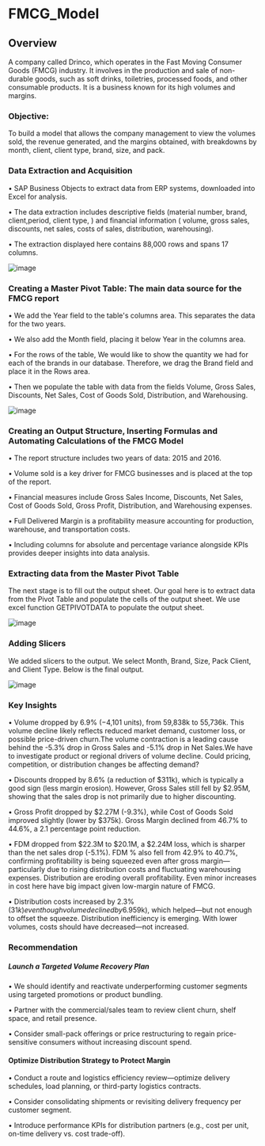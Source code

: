 # FMCG_Model
## Overview
 A company called Drinco, which operates in the Fast Moving Consumer Goods (FMCG) industry. It involves in the production and sale of non-durable goods, such as soft drinks, toiletries, processed foods, and other consumable products. It is a business known for its high volumes and margins.
 
### Objective:
To build a model that allows the company management to view the volumes sold, the revenue generated, and the margins obtained, with breakdowns by month, client, client type, brand, size, and pack.

### Data Extraction and Acquisition
•	SAP Business Objects to extract data from ERP systems, downloaded into Excel for analysis.

•	The data extraction includes descriptive fields (material number, brand, client,period, client type, ) and financial information ( volume, gross sales, discounts, net sales, costs of sales, distribution, warehousing).

•	The extraction displayed here contains 88,000 rows and spans 17 columns. 

![image](https://github.com/user-attachments/assets/3d9e8194-60a5-4aa9-99e1-84246df0ced2)


### Creating a Master Pivot Table: The main data source for the FMCG report
•	We add the Year field to the table's columns area. This separates the data for the two years.

•	We  also add the Month field, placing it below Year in the columns area.

•	For the rows of the table, We would like to show the quantity we had for each of the brands in our database. Therefore, we drag the Brand field and place it in the Rows area.

•	Then we populate the table with data from the fields Volume, Gross Sales, Discounts, Net Sales, Cost of Goods Sold, Distribution, and Warehousing.


![image](https://github.com/user-attachments/assets/2d7da2b0-29fa-4257-b761-b7739b609c85)

### Creating an Output Structure, Inserting Formulas and Automating Calculations of the FMCG Model
•	The report structure includes two years of data: 2015 and 2016.

•	Volume sold is a key driver for FMCG businesses and is placed at the top of the report.

•	Financial measures include Gross Sales Income, Discounts, Net Sales, Cost of Goods Sold, Gross Profit, Distribution, and Warehousing expenses.

•	Full Delivered Margin is a profitability measure accounting for production, warehouse, and transportation costs.

•	Including columns for absolute and percentage variance alongside KPIs provides deeper insights into data analysis.

### Extracting data from the Master Pivot Table
The next stage is to fill out the output sheet. Our goal here is to extract data from the Pivot Table and populate the cells of the output sheet. We use excel function GETPIVOTDATA to populate the output sheet. 

![image](https://github.com/user-attachments/assets/f06f47d9-75ef-4a29-b6c6-0e33fe0665c3)

### Adding Slicers
We added slicers to the output. We select Month, Brand, Size, Pack Client, and Client Type. Below is the final output.


![image](https://github.com/user-attachments/assets/92780a1f-7e65-435c-96e5-143167ff1d0a)

### Key Insights
• Volume dropped by 6.9% (−4,101 units), from 59,838k to 55,736k. This volume decline likely reflects reduced market demand, customer loss, or possible price-driven churn.The volume contraction is a leading cause behind the -5.3% drop in Gross Sales and -5.1% drop in Net Sales.We have to investigate product or regional drivers of volume decline. Could pricing, competition, or distribution changes be affecting demand?

• Discounts dropped by 8.6% (a reduction of $311k), which is typically a good sign (less margin erosion). However, Gross Sales still fell by $2.95M, showing that the sales drop is not primarily due to higher discounting.

• Gross Profit dropped by $2.27M (-9.3%), while Cost of Goods Sold improved slightly (lower by $375k). Gross Margin declined from 46.7% to 44.6%, a 2.1 percentage point reduction.

• FDM dropped from $22.3M to $20.1M, a $2.24M loss, which is sharper than the net sales drop (-5.1%). FDM % also fell from 42.9% to 40.7%, confirming profitability is being squeezed even after gross margin—particularly due to rising distribution costs and fluctuating warehousing expenses. Distribution are eroding overall profitability. Even minor increases in cost here have big impact given low-margin nature of FMCG.

•  Distribution costs increased by 2.3% ($31k) even though volume declined by 6.9%. Warehousing costs dropped by 10.7% ($59k), which helped—but not enough to offset the squeeze. Distribution inefficiency is emerging. With lower volumes, costs should have decreased—not increased.


### Recommendation

##### Launch a Targeted Volume Recovery Plan

 • We should identify and reactivate underperforming customer segments using targeted promotions or product bundling.

 • Partner with the commercial/sales team to review client churn, shelf space, and retail presence.

 • Consider small-pack offerings or price restructuring to regain price-sensitive consumers without increasing discount spend.

#### Optimize Distribution Strategy to Protect Margin

 • Conduct a route and logistics efficiency review—optimize delivery schedules, load planning, or third-party logistics contracts.

 • Consider consolidating shipments or revisiting delivery frequency per customer segment.

 • Introduce performance KPIs for distribution partners (e.g., cost per unit, on-time delivery vs. cost trade-off).

 
